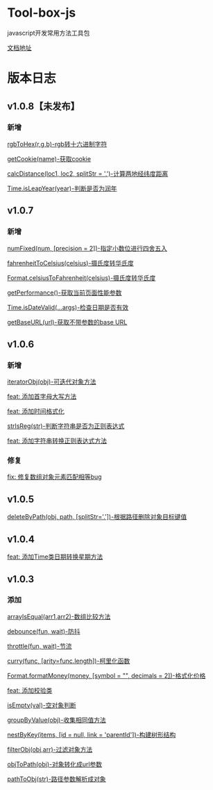 # Tool-box-js

javascript开发常用方法工具包

[文档地址](https://lao-jiawei.github.io/docs/docs/jvtools/%E7%AE%80%E4%BB%8B)

# 版本日志

## v1.0.8【未发布】

### 新增

[rgbToHex(r,g,b)-rgb转十六进制字符]()

[getCookie(name)-获取cookie]()

[calcDistance(loc1, loc2, splitStr = ',')-计算两地经纬度距离]()

[Time.isLeapYear(year)-判断是否为润年]()

## v1.0.7

### 新增

[numFixed(num, [precision = 2])-指定小数位进行四舍五入](https://lao-jiawei.github.io/docs/docs/jvtools/numFixed)

[fahrenheitToCelsius(celsius)-摄氏度转华氏度](https://lao-jiawei.github.io/docs/docs/jvtools/Format/fahrenheitToCelsius)

[Format.celsiusToFahrenheit(celsius)-摄氏度转华氏度](https://lao-jiawei.github.io/docs/docs/jvtools/Format/celsiusToFahrenheit)

[getPerformance()-获取当前页面性能参数](https://lao-jiawei.github.io/docs/docs/jvtools/getPerformance)

[Time.isDateValid(...args)-检查日期是否有效](https://lao-jiawei.github.io/docs/docs/jvtools/Time/isDateValid)

[getBaseURL(url)-获取不带参数的base URL](https://lao-jiawei.github.io/docs/docs/jvtools/URL/getBaseURL)

## v1.0.6

### 新增

[iteratorObj(obj)-可迭代对象方法](https://lao-jiawei.github.io/docs/docs/jvtools/iteratorObj)

[feat: 添加首字母大写方法](https://github.com/lao-jiawei/toolBox-js/commit/0287f3de219187ec869453453fa329a8b683bb5b)

[feat: 添加时间格式化](https://github.com/lao-jiawei/toolBox-js/commit/69b399c6a317637d52d82c80c98e1f35fb0fdaf1)

[strIsReg(str)-判断字符串是否为正则表达式](https://lao-jiawei.github.io/docs/docs/jvtools/strIsReg)

[feat: 添加字符串转换正则表达式方法](https://github.com/lao-jiawei/toolBox-js/commit/7fd18673cc9cc12f943d65336bfcd7a0ea61060c)

### 修复

[fix: 修复数组对象元素匹配相等bug](https://github.com/lao-jiawei/toolBox-js/commit/8e843e61545c728b5f4c9324e4684f1bf1346720)

## v1.0.5

[deleteByPath(obj, path, [splitStr='.'])-根据路径删除对象目标键值](https://lao-jiawei.github.io/docs/docs/jvtools/deleteByPath)

## v1.0.4

[feat: 添加Time类日期转换星期方法](https://github.com/lao-jiawei/toolBox-js/commit/e76d2a4b5bf7ececbf352e4a860a15d7670d5968)

## v1.0.3

### 添加

[arrayIsEqual(arr1,arr2)-数组比较方法](https://lao-jiawei.github.io/docs/docs/jvtools/arrayIsEqual)

[debounce(fun, wait)-防抖](https://lao-jiawei.github.io/docs/docs/jvtools/debounce)

[throttle(fun, wait)-节流](https://lao-jiawei.github.io/docs/docs/jvtools/throttle)

[curry(func, [arity=func.length])-柯里化函数](https://lao-jiawei.github.io/docs/docs/jvtools/curry)

[Format.formatMoney(money, [symbol = "", decimals = 2])-格式化价格](https://lao-jiawei.github.io/docs/docs/jvtools/Format/formatMoney)

[feat: 添加校验类](https://github.com/lao-jiawei/toolBox-js/commit/6ded90eb5d8dad99cea02033fe0d919c3d80c0e4)

[isEmpty(val)-空对象判断](https://lao-jiawei.github.io/docs/docs/jvtools/isEmpty)

[groupByValue(obj)-收集相同值方法](https://lao-jiawei.github.io/docs/docs/jvtools/groupByValue)

[nestByKey(items, [id = null, link = 'parentId'])-构建树形结构](https://lao-jiawei.github.io/docs/docs/jvtools/nestByKey)

[filterObj(obj,arr)-过滤对象方法](https://lao-jiawei.github.io/docs/docs/jvtools/filterObj)

[objToPath(obj)-对象转化成url参数](https://lao-jiawei.github.io/docs/docs/jvtools/URL/objToPath)

[pathToObj(str)-路径参数解析成对象](https://lao-jiawei.github.io/docs/docs/jvtools/URL/pathToObj)

